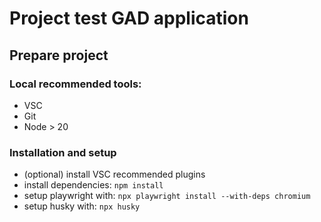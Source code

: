 # Project test GAD application

## Prepare project

### Local recommended tools:

- VSC
- Git
- Node > 20


### Installation and setup

- (optional) install VSC recommended plugins
- install dependencies: `npm install`
- setup playwright with: `npx playwright install --with-deps chromium`
- setup husky with: `npx husky`